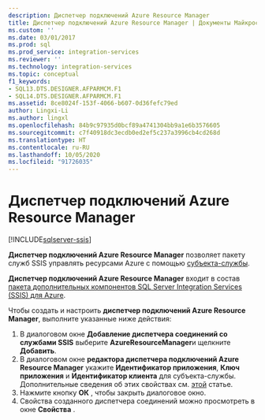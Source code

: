 ```yaml
---
description: Диспетчер подключений Azure Resource Manager
title: Диспетчер подключений Azure Resource Manager | Документы Майкрософт
ms.custom: ''
ms.date: 03/01/2017
ms.prod: sql
ms.prod_service: integration-services
ms.reviewer: ''
ms.technology: integration-services
ms.topic: conceptual
f1_keywords:
- SQL13.DTS.DESIGNER.AFPARMCM.F1
- SQL14.DTS.DESIGNER.AFPARMCM.F1
ms.assetid: 8ce8024f-153f-4066-b607-0d36fefc79ed
author: Lingxi-Li
ms.author: lingxl
ms.openlocfilehash: 84b9c97935d0bcf89a4741304bb9a1e6b3576605
ms.sourcegitcommit: c7f40918dc3ecdb0ed2ef5c237a3996cb4cd268d
ms.translationtype: HT
ms.contentlocale: ru-RU
ms.lasthandoff: 10/05/2020
ms.locfileid: "91726035"
---
```

# <a name="azure-resource-manager-connection-manager"></a>Диспетчер подключений Azure Resource Manager

[!INCLUDE[sqlserver-ssis](../../includes/applies-to-version/sqlserver-ssis.md)]


**Диспетчер подключений Azure Resource Manager** позволяет пакету служб SSIS управлять ресурсами Azure с помощью [субъекта-службы](/azure/azure-resource-manager/resource-group-create-service-principal-portal).

**Диспетчер подключений Azure Resource Manager** входит в состав [пакета дополнительных компонентов SQL Server Integration Services (SSIS) для Azure](../../integration-services/azure-feature-pack-for-integration-services-ssis.md).

Чтобы создать и настроить **диспетчер подключений Azure Resource Manager**, выполните указанные ниже действия:

1. В диалоговом окне **Добавление диспетчера соединений со службами SSIS** выберите **AzureResourceManager**и щелкните **Добавить**.
2. В диалоговом окне **редактора диспетчера подключений Azure Resource Manager** укажите **Идентификатор приложения**, **Ключ приложения** и **Идентификатор клиента** для субъекта-службы. Дополнительные сведения об этих свойствах см. [этой](/azure/azure-resource-manager/resource-group-create-service-principal-portal) статье.
3. Нажмите кнопку **ОК** , чтобы закрыть диалоговое окно.
4. Свойства созданного диспетчера соединений можно просмотреть в окне **Свойства** .